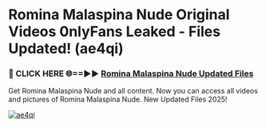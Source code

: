 # Romina Malaspina Nude Original Videos 0nlyFans Leaked - Files Updated! (ae4qi)

<h3>🔴 CLICK HERE 🌐==►► <a href="https://tinyurl.com/yrmya6cz" rel="nofollow">Romina Malaspina Nude Updated Files</a></h3>

Get Romina Malaspina Nude and all content. Now you can access all videos and pictures of Romina Malaspina Nude. New Updated Files 2025!

[![ae4qi](https://i.imgur.com/FMdXYCs.gif)](https://tinyurl.com/yrmya6cz)
